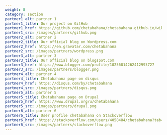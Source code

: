 ```yaml
---
weight: 8
category: section
partner1_alt: partner 1
partner1_title: Our project on GitHub
partner1_href: https://github.com/chetabahana/chetabahana.github.io/wiki
partner1_src: /images/partners/github.png
partner2_alt: partner 2
partner2_title: Our official blog on Wordpress.com
partner2_href: https://en.gravatar.com/chetabahana
partner2_src: /images/partners/wordpress.png
partner3_alt: partner 3
partner3_title: Our official blog on blogspot.com
partner3_href: https://www.blogger.com/profile/10256814262412995727
partner3_src: /images/partners/blogger.png
partner4_alt: partner 4
partner4_title: Chetabahana page on disqus
partner4_href: https://disqus.com/by/chetabahana
partner4_src: /images/partners/disqus.png
partner5_alt: partner 5
partner5_title: Chetabahana page on Drupal
partner5_href: https://www.drupal.org/u/chetabahana
partner5_src: /images/partners/drupal.png
partner6_alt: partner 6
partner6_title: User profile chetabahana on Stackoverflow
partner6_href: https://stackoverflow.com/users/4058484/chetabahana?tab=profile
partner6_src: /images/partners/stackoverflow.png
---
```

